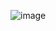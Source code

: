 ![image](https://user-images.githubusercontent.com/5319267/28922057-f0d471fa-7858-11e7-8478-010657fd0e60.png)
